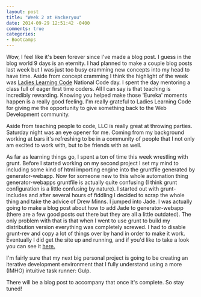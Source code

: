 ```yaml
---
layout: post
title: "Week 2 at Hackeryou"
date: 2014-09-29 12:51:42 -0400
comments: true
categories:
- Bootcamps
---
```


Wow, I feel like it's been forever since I've made a blog post. I guess in the blog world 9 days is an eternity. I had planned to make a couple blog posts last week but I was just too busy cramming new concepts into my head to have time.
Aside from concept cramming I think the highlight of the week was [Ladies Learning Code](http://ladieslearningcode.com/codeday/) National Code day. I spent the day mentoring a class full of eager first time coders. All I can say is that teaching is incredibly rewarding. Knowing you helped make those 'Eureka' moments happen is a really good feeling. I'm really grateful to Ladies Learning Code for giving me the opportunity to give something back to the Web Development community.
<!-- more -->
Aside from teaching people to code, LLC is really great at throwing parties. Saturday night was an eye opener for me. Coming from my background working at bars it's refreshing to be in a community of people that I not only am excited to work with, but to be friends with as well.

As far as learning things go, I spent a ton of time this week wrestling with grunt. Before I started working on my second project I set my mind to including some kind of html importing engine into the gruntfile generated by generator-webapp. Now for someone new to this whole automation thing generator-webapps gruntfile is actually quite confusing (I think grunt configuration is a little confusing by nature). I started out with grunt-includes and after several hours of fiddling I decided to scrap the whole thing and take the advice of Drew Minns. I jumped into Jade. I was actually going to make a blog post about how to add Jade to generator-webapp (there are a few good posts out there but they are all a little outdated). The only problem with that is that when I went to use grunt to build my distribution version everything was completely screwed. I had to disable grunt-rev and copy a lot of things over by hand in order to make it work. Eventually I did get the site up and running, and if you'd like to take a look you can see it [here.](http://seethruhead.com/proj2)

I'm fairly sure that my next big personal project is going to be creating an iterative development environment that I fully understand using a more (IMHO) intuitive task runner: Gulp.

There will be a blog post to accompany that once it's complete. So stay tuned!

